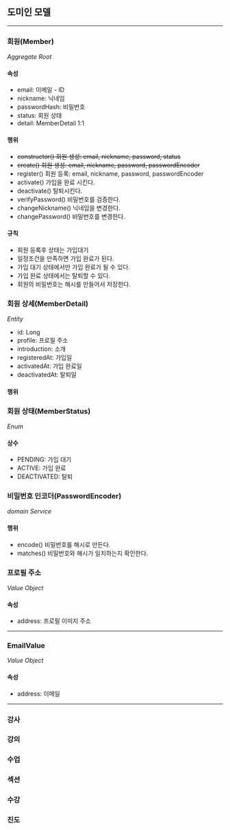 ## 도미인 모델

---

### 회원(Member)
_Aggregate Root_
#### 속성
- email: 이메일 - ID
- nickname: 닉네임
- passwordHash: 비밀번호
- status: 회원 상태
- detail: MemberDetail 1:1
#### 행위
- ~~constructor() 회원 생성: email, nickname, password, status~~
- ~~create() 회원 생성: email, nickname, password, passwordEncoder~~
- register() 회원 등록: email, nickname, password, passwordEncoder
- activate() 가입을 완료 시킨다.
- deactivate() 탈퇴시킨다.
- verifyPassword() 비밀번호를 검증한다.
- changeNickname() 닉네임을 변경한다.
- changePassword() 비밀번호를 변경한다.
#### 규칙
- 회원 등록후 상태는 가입대기
- 일정조건을 만족하면 가입 완료가 된다.
- 가입 대기 상태에서만 가입 완료가 될 수 있다.
- 가입 완료 상태에서는 탈퇴할 수 있다.
- 회원의 비밀번호는 해시를 만들어서 저장한다.

### 회원 상세(MemberDetail)
_Entity_
- id: Long
- profile: 프로필 주소
- introduction: 소개
- registeredAt: 가입일
- activatedAt: 가입 완료일
- deactivatedAt: 탈퇴일
#### 행위


### 회원 상태(MemberStatus)
_Enum_
#### 상수
- PENDING: 가입 대기
- ACTIVE: 가입 완료
- DEACTIVATED: 탈퇴

### 비밀번호 인코더(PasswordEncoder)
_domain Service_
#### 행위
- encode() 비밀번호를 해시로 만든다.
- matches() 비밀번호와 해시가 일치하는지 확인한다.

### 프로필 주소
_Value Object_
#### 속성
- address: 프로필 이미지 주소

---

### EmailValue
_Value Object_
#### 속성
- address: 이메일

---

### 강사

### 강의

### 수업

### 섹션

### 수강

### 진도
